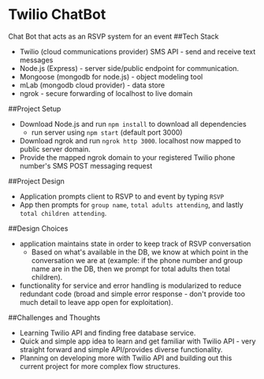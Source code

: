 # Twilio ChatBot
Chat Bot that acts as an RSVP system for an event
##Tech Stack
* Twilio (cloud communications provider) SMS API - send and receive text messages
* Node.js (Express) - server side/public endpoint for communication.
* Mongoose (mongodb for node.js) - object modeling tool
* mLab (mongodb cloud provider) - data store
* ngrok - secure forwarding of localhost to live domain

##Project Setup
* Download Node.js and run `npm install` to download all dependencies
  * run server using `npm start` (default port 3000)
* Download ngrok and run `ngrok http 3000`. localhost now mapped to public server domain.
* Provide the mapped ngrok domain to your registered Twilio phone number's SMS POST messaging request

##Project Design
* Application prompts client to RSVP to and event by typing `RSVP`
* App then prompts for `group name`, `total adults attending`, and lastly `total children attending`.

##Design Choices
* application maintains state in order to keep track of RSVP conversation
  * Based on what's available in the DB, we know at which point in the conversation we are at (example: if the phone number and group name are in the DB, then we prompt for total adults then total children).
* functionality for service and error handling is modularized to reduce redundant code (broad and simple error response - don't provide too much detail to leave app open for exploitation).

##Challenges and Thoughts
* Learning Twilio API and finding free database service.
* Quick and simple app idea to learn and get familiar with Twilio API - very straight forward and simple API/provides diverse functionality.
* Planning on developing more with Twilio API and building out this current project for more complex flow structures.
